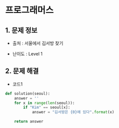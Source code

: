 # 프로그래머스  

## 1. 문제 정보

- 출처 : 서울에서 김서방 찾기

- 난이도 : Level 1

## 2. 문제 해결

- 코드1 
```python
def solution(seoul):
    answer = ''
    for x in range(len(seoul)):
        if "Kim" == seoul[x]:
            answer = "김서방은 {0}에 있다".format(x)
            
    return answer
```   
